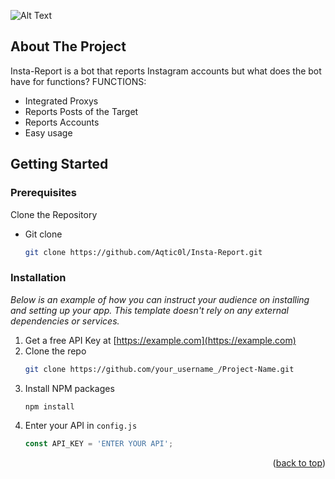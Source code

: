 ![Alt Text](https://i.ibb.co/6XpKy3D/banner-nulled.gif)







<!-- ABOUT THE PROJECT -->
## About The Project


Insta-Report is a bot that reports Instagram accounts
but what does the bot have for functions?
FUNCTIONS:
  * Integrated Proxys
  * Reports Posts of the Target
  * Reports Accounts
  * Easy usage









<!-- GETTING STARTED -->
## Getting Started

### Prerequisites

Clone the Repository
* Git clone
  ```sh
  git clone https://github.com/Aqtic0l/Insta-Report.git
  ```

### Installation

_Below is an example of how you can instruct your audience on installing and setting up your app. This template doesn't rely on any external dependencies or services._

1. Get a free API Key at [https://example.com](https://example.com)
2. Clone the repo
   ```sh
   git clone https://github.com/your_username_/Project-Name.git
   ```
3. Install NPM packages
   ```sh
   npm install
   ```
4. Enter your API in `config.js`
   ```js
   const API_KEY = 'ENTER YOUR API';
   ```

<p align="right">(<a href="#readme-top">back to top</a>)</p>
